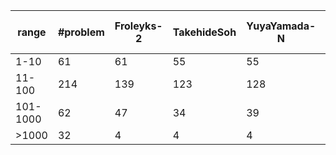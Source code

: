 
| range | #problem | Froleyks-2 | TakehideSoh | YuyaYamada-N | haz-2 | haz-single-2 | junkawahara | telematik-tuhh | tigrisg | toda5603 |
| --- | --- | --- | --- | --- | --- | --- | --- | --- | --- | --- |
| 1-10 | 61 | 61 | 55 | 55 | 59 | 57 | 47 | 61 | 61 | 51 |
| 11-100 | 214 | 139 | 123 | 128 | 175 | 128 | 71 | 177 | 170 | 112 |
| 101-1000 | 62 | 47 | 34 | 39 | 58 | 30 | 4 | 58 | 47 | 40 |
| >1000 | 32 | 4 | 4 | 4 | 30 | 2 | 0 | 30 | 14 | 4 |